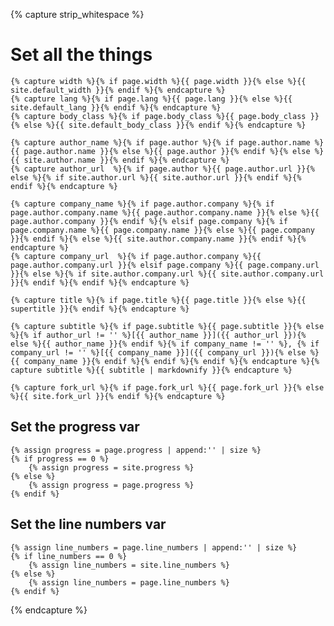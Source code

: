 {% capture strip_whitespace %}

# Set all the things

    {% capture width %}{% if page.width %}{{ page.width }}{% else %}{{ site.default_width }}{% endif %}{% endcapture %}
    {% capture lang %}{% if page.lang %}{{ page.lang }}{% else %}{{ site.default_lang }}{% endif %}{% endcapture %}
    {% capture body_class %}{% if page.body_class %}{{ page.body_class }}{% else %}{{ site.default_body_class }}{% endif %}{% endcapture %}

    {% capture author_name %}{% if page.author %}{% if page.author.name %}{{ page.author.name }}{% else %}{{ page.author }}{% endif %}{% else %}{{ site.author.name }}{% endif %}{% endcapture %}
    {% capture author_url  %}{% if page.author %}{{ page.author.url }}{% else %}{% if site.author.url %}{{ site.author.url }}{% endif %}{% endif %}{% endcapture %}

    {% capture company_name %}{% if page.author.company %}{% if page.author.company.name %}{{ page.author.company.name }}{% else %}{{ page.author.company }}{% endif %}{% elsif page.company %}{% if page.company.name %}{{ page.company.name }}{% else %}{{ page.company }}{% endif %}{% else %}{{ site.author.company.name }}{% endif %}{% endcapture %}
    {% capture company_url  %}{% if page.author.company %}{{ page.author.company.url }}{% elsif page.company %}{{ page.company.url }}{% else %}{% if site.author.company.url %}{{ site.author.company.url }}{% endif %}{% endif %}{% endcapture %}

    {% capture title %}{% if page.title %}{{ page.title }}{% else %}{{ supertitle }}{% endif %}{% endcapture %}

    {% capture subtitle %}{% if page.subtitle %}{{ page.subtitle }}{% else %}{% if author_url != '' %}[{{ author_name }}]({{ author_url }}){% else %}{{ author_name }}{% endif %}{% if company_name != '' %}, {% if company_url != '' %}[{{ company_name }}]({{ company_url }}){% else %}{{ company_name }}{% endif %}{% endif %}{% endif %}{% endcapture %}{% capture subtitle %}{{ subtitle | markdownify }}{% endcapture %}

    {% capture fork_url %}{% if page.fork_url %}{{ page.fork_url }}{% else %}{{ site.fork_url }}{% endif %}{% endcapture %}

## Set the progress var

    {% assign progress = page.progress | append:'' | size %}
    {% if progress == 0 %}
        {% assign progress = site.progress %}
    {% else %}
        {% assign progress = page.progress %}
    {% endif %}

## Set the line numbers var

    {% assign line_numbers = page.line_numbers | append:'' | size %}
    {% if line_numbers == 0 %}
        {% assign line_numbers = site.line_numbers %}
    {% else %}
        {% assign line_numbers = page.line_numbers %}
    {% endif %}

{% endcapture %}
